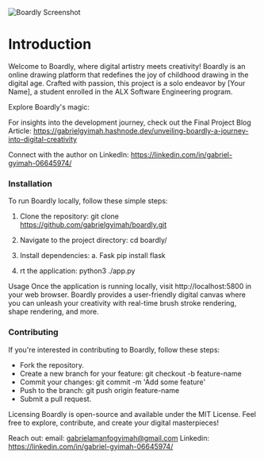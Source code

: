 ![Boardly Screenshot](https://imgur.com/jOWTbsu)


<h1>Introduction</h1>
Welcome to Boardly, where digital artistry meets creativity! Boardly is an online drawing platform that redefines the joy of childhood drawing in the digital age. Crafted with passion, this project is a solo endeavor by [Your Name], a student enrolled in the ALX Software Engineering program.

Explore Boardly's magic: 

For insights into the development journey, check out the Final Project Blog Article: https://gabrielgyimah.hashnode.dev/unveiling-boardly-a-journey-into-digital-creativity

Connect with the author on LinkedIn: https://linkedin.com/in/gabriel-gyimah-06645974/

<h3>Installation</h3>
To run Boardly locally, follow these simple steps:

1. Clone the repository:
git clone https://github.com/gabrielgyimah/boardly.git

2. Navigate to the project directory:
cd boardly/

3. Install dependencies:
a. Fask
pip install flask


4. rt the application:
python3 ./app.py


Usage
Once the application is running locally, visit http://localhost:5800 in your web browser. Boardly provides a user-friendly digital canvas where you can unleash your creativity with real-time brush stroke rendering, shape rendering, and more.


<h3>Contributing</h3>
If you're interested in contributing to Boardly, follow these steps:

<ul>
<li>Fork the repository.</li>
<li>Create a new branch for your feature: git checkout -b feature-name</li>
<li>Commit your changes: git commit -m 'Add some feature'</li>
<li>Push to the branch: git push origin feature-name</li>
<li>Submit a pull request.</li>
</ul>


Licensing
Boardly is open-source and available under the MIT License. Feel free to explore, contribute, and create your digital masterpieces!

Reach out:
email: gabrielamanfogyimah@gmail.com
Linkedin: https://linkedin.com/in/gabriel-gyimah-06645974/
